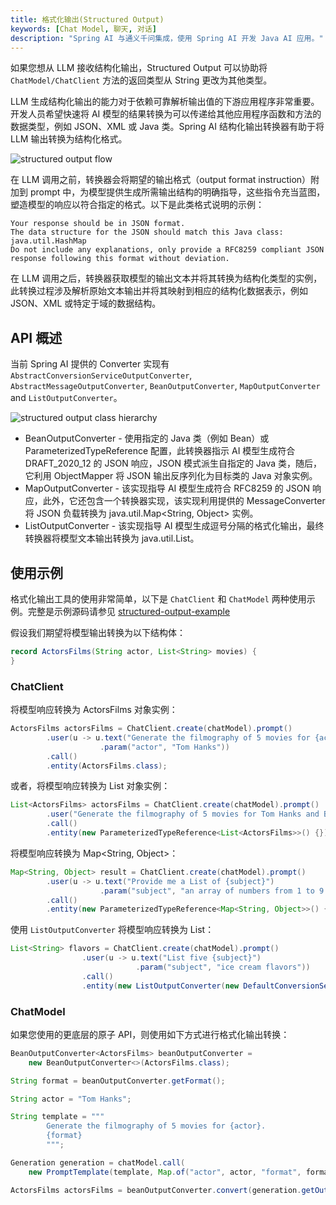 ```yaml
---
title: 格式化输出(Structured Output)
keywords: [Chat Model, 聊天, 对话]
description: "Spring AI 与通义千问集成，使用 Spring AI 开发 Java AI 应用。"
---
```


如果您想从 LLM 接收结构化输出，Structured Output 可以协助将 `ChatModel/ChatClient` 方法的返回类型从 String 更改为其他类型。

LLM 生成结构化输出的能力对于依赖可靠解析输出值的下游应用程序非常重要。开发人员希望快速将 AI 模型的结果转换为可以传递给其他应用程序函数和方法的数据类型，例如 JSON、XML 或 Java 类。Spring AI 结构化输出转换器有助于将 LLM 输出转换为结构化格式。

![structured output flow](https://img.alicdn.com/imgextra/i2/O1CN01JozLPb1zIX4DMaXTO_!!6000000006691-0-tps-2809-1423.jpg)

在 LLM 调用之前，转换器会将期望的输出格式（output format instruction）附加到 prompt 中，为模型提供生成所需输出结构的明确指导，这些指令充当蓝图，塑造模型的响应以符合指定的格式。以下是此类格式说明的示例：

```text
Your response should be in JSON format.
The data structure for the JSON should match this Java class: java.util.HashMap
Do not include any explanations, only provide a RFC8259 compliant JSON response following this format without deviation.
```

在 LLM 调用之后，转换器获取模型的输出文本并将其转换为结构化类型的实例，此转换过程涉及解析原始文本输出并将其映射到相应的结构化数据表示，例如 JSON、XML 或特定于域的数据结构。

## API 概述

当前 Spring AI 提供的 Converter 实现有 `AbstractConversionServiceOutputConverter`, `AbstractMessageOutputConverter`, `BeanOutputConverter`, `MapOutputConverter` and `ListOutputConverter`。

![structured output class hierarchy](https://img.alicdn.com/imgextra/i2/O1CN01JTh3dN1iXmmroxnYo_!!6000000004423-0-tps-2864-1396.jpg)

* BeanOutputConverter<T> - 使用指定的 Java 类（例如 Bean）或 ParameterizedTypeReference 配置，此转换器指示 AI 模型生成符合 DRAFT_2020_12 的 JSON 响应，JSON 模式派生自指定的 Java 类，随后，它利用 ObjectMapper 将 JSON 输出反序列化为目标类的 Java 对象实例。
* MapOutputConverter - 该实现指导 AI 模型生成符合 RFC8259 的 JSON 响应，此外，它还包含一个转换器实现，该实现利用提供的 MessageConverter 将 JSON 负载转换为 java.util.Map<String, Object> 实例。
* ListOutputConverter - 该实现指导 AI 模型生成逗号分隔的格式化输出，最终转换器将模型文本输出转换为 java.util.List。

## 使用示例

格式化输出工具的使用非常简单，以下是 `ChatClient` 和 `ChatModel` 两种使用示例。完整是示例源码请参见 [structured-output-example](https://github.com/springaialibaba/spring-ai-alibaba-examples/tree/main/spring-ai-alibaba-structured-example)

假设我们期望将模型输出转换为以下结构体：
```java
record ActorsFilms(String actor, List<String> movies) {
}
```

### ChatClient
将模型响应转换为 ActorsFilms 对象实例：

```java
ActorsFilms actorsFilms = ChatClient.create(chatModel).prompt()
        .user(u -> u.text("Generate the filmography of 5 movies for {actor}.")
                    .param("actor", "Tom Hanks"))
        .call()
        .entity(ActorsFilms.class);
```

或者，将模型响应转换为 List<ActorsFilms> 对象实例：

```java
List<ActorsFilms> actorsFilms = ChatClient.create(chatModel).prompt()
        .user("Generate the filmography of 5 movies for Tom Hanks and Bill Murray.")
        .call()
        .entity(new ParameterizedTypeReference<List<ActorsFilms>>() {});
```

将模型响应转换为 Map<String, Object>：

```java
Map<String, Object> result = ChatClient.create(chatModel).prompt()
        .user(u -> u.text("Provide me a List of {subject}")
                    .param("subject", "an array of numbers from 1 to 9 under their key name 'numbers'"))
        .call()
        .entity(new ParameterizedTypeReference<Map<String, Object>>() {});
```

使用 `ListOutputConverter` 将模型响应转换为 List<String>：

```java
List<String> flavors = ChatClient.create(chatModel).prompt()
                .user(u -> u.text("List five {subject}")
                            .param("subject", "ice cream flavors"))
                .call()
                .entity(new ListOutputConverter(new DefaultConversionService()));
```

### ChatModel

如果您使用的更底层的原子 API，则使用如下方式进行格式化输出转换：

```java
BeanOutputConverter<ActorsFilms> beanOutputConverter =
    new BeanOutputConverter<>(ActorsFilms.class);

String format = beanOutputConverter.getFormat();

String actor = "Tom Hanks";

String template = """
        Generate the filmography of 5 movies for {actor}.
        {format}
        """;

Generation generation = chatModel.call(
    new PromptTemplate(template, Map.of("actor", actor, "format", format)).create()).getResult();

ActorsFilms actorsFilms = beanOutputConverter.convert(generation.getOutput().getContent());
```
